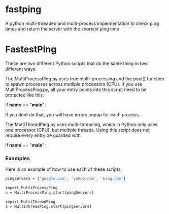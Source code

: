 # fastping
A python multi-threaded and multi-process implementation to check ping times and return the server with the shortest ping time

 # FastestPing
These are two different Python scripts that do the same thing in two different ways.

The MultiProcessPing.py uses true multi-processing and the pool() function to spawn processes across mutliple processors (CPU).  If you use MultiProcessPing.py, all your entry points into this script need to be protected like this:

if __name__ == "__main__":

If you dont do that, you will have errors popup for each process.

The MultiThreadPing.py uses multi-threading, which in Python only uses one processor (CPU), but multiple threads.  Using this script does not require every entry be guarded with 

if __name__ == "__main__":

### Examples
Here is an example of how to use each of these scripts:

```sh
pingServers	= {'google.com', 'yahoo.com', 'bing.com'}

import MultiProcessPing
a = MultiProcessPing.start(pingServers)

import MultiThreadPing
a = MultiThreadPing.start(pingServers)
```




